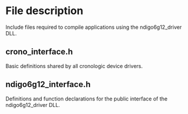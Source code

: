 # File description
Include files required to compile applications using the ndigo6g12_driver DLL.

## crono_interface.h
Basic definitions shared by all cronologic device drivers.

## ndigo6g12_interface.h
Definitions and function declarations for the public interface of the ndigo6g12_driver DLL.
